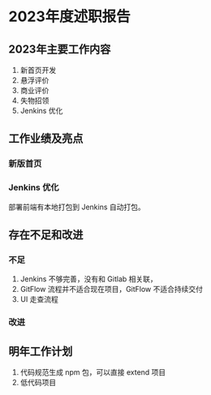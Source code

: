# 2023年度述职报告

## 2023年主要工作内容

1. 新首页开发
2. 悬浮评价
3. 商业评价
4. 失物招领
5. Jenkins 优化

## 工作业绩及亮点

### 新版首页

### Jenkins 优化

部署前端有本地打包到 Jenkins 自动打包。

## 存在不足和改进

### 不足

1. Jenkins 不够完善，没有和 Gitlab 相关联，
2. GitFlow 流程并不适合现在项目，GitFlow 不适合持续交付
3. UI 走查流程

### 改进

## 明年工作计划

1. 代码规范生成 npm 包，可以直接 extend 项目
2. 低代码项目
